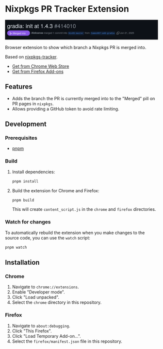 # Nixpkgs PR Tracker Extension

![demo](./assets/demo.gif)

Browser extension to show which branch a Nixpkgs PR is merged into.

Based on [nixpkgs-tracker](https://github.com/ocfox/nixpkgs-tracker).

- [Get from Chrome Web Store](https://chromewebstore.google.com/detail/nixpkgs-tracker/jgjgjgjgjgjgjgjgjgjgjgjgjgjgjgjg)
- [Get from Firefox Add-ons](https://addons.mozilla.org/en-US/firefox/addon/nixpkgs-tracker/)

## Features

- Adds the branch the PR is currently merged into to the "Merged" pill on PR pages in `nixpkgs`.
- Allows providing a GitHub token to avoid rate limiting.

## Development

### Prerequisites

- [pnpm](https://pnpm.io/installation)

### Build

1.  Install dependencies:
    ```sh
    pnpm install
    ```
2.  Build the extension for Chrome and Firefox:
    ```sh
    pnpm build
    ```
    This will create `content_script.js` in the `chrome` and `firefox` directories.

### Watch for changes

To automatically rebuild the extension when you make changes to the source code, you can use the `watch` script:

```sh
pnpm watch
```

## Installation

### Chrome

1.  Navigate to `chrome://extensions`.
2.  Enable "Developer mode".
3.  Click "Load unpacked".
4.  Select the `chrome` directory in this repository.

### Firefox

1.  Navigate to `about:debugging`.
2.  Click "This Firefox".
3.  Click "Load Temporary Add-on...".
4.  Select the `firefox/manifest.json` file in this repository.
